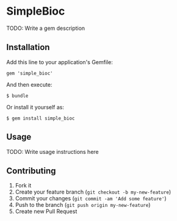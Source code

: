 # SimpleBioc

TODO: Write a gem description

## Installation

Add this line to your application's Gemfile:

    gem 'simple_bioc'

And then execute:

    $ bundle

Or install it yourself as:

    $ gem install simple_bioc

## Usage

TODO: Write usage instructions here

## Contributing

1. Fork it
2. Create your feature branch (`git checkout -b my-new-feature`)
3. Commit your changes (`git commit -am 'Add some feature'`)
4. Push to the branch (`git push origin my-new-feature`)
5. Create new Pull Request
